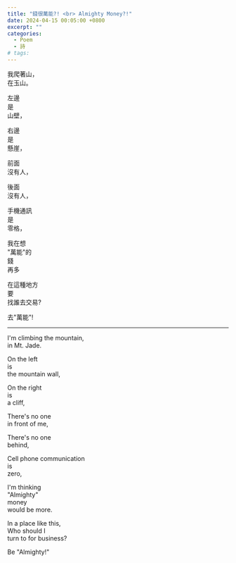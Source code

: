 ```yaml
---
title: "錢很萬能?! <br> Almighty Money?!"
date: 2024-04-15 00:05:00 +0800
excerpt: ""
categories: 
  - Poem
  - 詩
# tags:
---
```


我爬著山，  
在玉山。

左邊  
是  
山壁，

右邊  
是  
懸崖，

前面  
沒有人，

後面  
沒有人，

手機通訊  
是  
零格，

我在想  
"萬能"的  
錢  
再多

在這種地方  
要  
找誰去交易?

去"萬能"!

---

I'm climbing the mountain,  
in Mt. Jade.

On the left  
is  
the mountain wall,  

On the right  
is  
a cliff,  

There's no one  
in front of me,

There's no one  
behind,

Cell phone communication  
is  
zero,

I'm thinking  
"Almighty"  
money  
would be more.

In a place like this,  
Who should I  
turn to for business?

Be "Almighty!"
